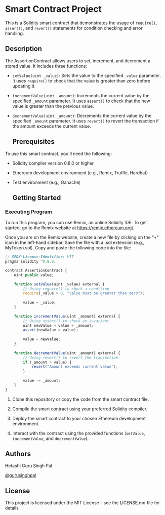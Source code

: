 # Smart Contract Project

This is a Solidity smart contract that demonstrates the usage of `require()`, `assert()`, and `revert()` statements for condition checking and error handling.

## Description

The AssertionContract allows users to set, increment, and decrement a stored value. It includes three functions:

- `setValue(uint _value)`: Sets the value to the specified `_value` parameter. It uses `require()` to check that the value is greater than zero before updating it.

- `incrementValue(uint _amount)`: Increments the current value by the specified `_amount` parameter. It uses `assert()` to check that the new value is greater than the previous value.

- `decrementValue(uint _amount)`: Decrements the current value by the specified `_amount` parameter. It uses `revert()` to revert the transaction if the amount exceeds the current value.

  ## Prerequisites

To use this smart contract, you'll need the following:

- Solidity compiler version 0.8.0 or higher
- Ethereum development environment (e.g., Remix, Truffle, Hardhat)
- Test environment (e.g., Ganache)

  ## Getting Started

### Executing Program

To run this program, you can use Remix, an online Solidity IDE. To get started, go to the Remix website at https://remix.ethereum.org/.

Once you are on the Remix website, create a new file by clicking on the "+" icon in the left-hand sidebar. Save the file with a .sol extension (e.g., MyToken.sol). Copy and paste the following code into the file:

```javascript
// SPDX-License-Identifier: MIT
pragma solidity ^0.8.0;

contract AssertionContract {
    uint public value;
    
    function setValue(uint _value) external {
        // Using require() to check a condition
        require(_value > 0, "Value must be greater than zero");
        
        value = _value;
    }
    
    function incrementValue(uint _amount) external {
        // Using assert() to check an invariant
        uint newValue = value + _amount;
        assert(newValue > value);
        
        value = newValue;
    }
    
    function decrementValue(uint _amount) external {
        // Using revert() to revert the transaction
        if (_amount > value) {
            revert("Amount exceeds current value");
        }
        
        value -= _amount;
    }
}
```

1. Clone this repository or copy the code from the smart contract file.

2. Compile the smart contract using your preferred Solidity compiler.

3. Deploy the smart contract to your chosen Ethereum development environment.

4. Interact with the contract using the provided functions (`setValue`, `incrementValue`, and `decrementValue`).

## Authors

Hetashi Guru Singh Pal 

[@gurusinghpal](https://www.linkedin.com/in/guru-singh-pal-99a305254/)

## License

This project is licensed under the MIT License - see the LICENSE.md file for details
